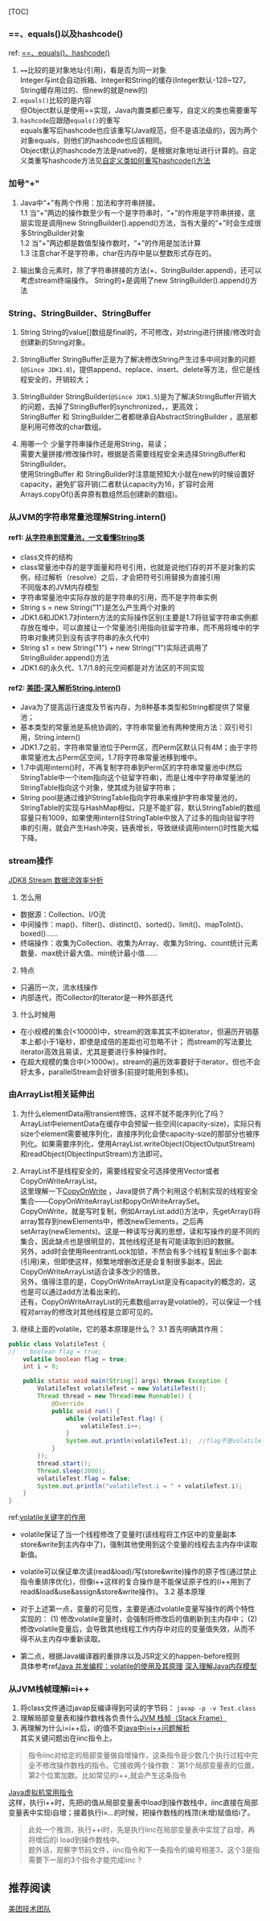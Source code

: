 [TOC] 

### ==、equals()以及hashcode()
ref: [==、equals()、hashcode()](https://www.cnblogs.com/kexianting/p/8508207.html)
1. ```==```比较的是对象地址(引用)，看是否为同一对象  
Integer与int会自动拆箱、Integer和String的缓存(Integer默认-128~127，String缓存用过的、但new的就是new的)
2. ```equals()```比较的是内容  
但Object默认是使用==实现，Java内置类都已重写，自定义的类也需要重写
3. ```hashcode```应跟随```equals()```的重写   
equals重写后hashcode也应该重写(Java规范，但不是语法级的)，因为两个对象equals，则他们的hashcode也应该相同。  
Object默认的hashcode方法是native的，是根据对象地址进行计算的。自定义类重写hashcode方法见[自定义类如何重写hashcode()方法](https://www.cnblogs.com/stitchZsx/p/9558843.html)


### 加号"+"
1. Java中“+”有两个作用：加法和字符串拼接。  
1.1 当“+”两边的操作数至少有一个是字符串时，“+”的作用是字符串拼接，底层实现是调用new StringBuilder().append()方法，当有大量的“+”时会生成很多StringBuilder对象    
1.2 当“+”两边都是数值型操作数时，“+”的作用是加法计算  
1.3 注意char不是字符串，char在内存中是以整数形式存在的。 

2. 输出集合元素时，除了字符串拼接的方法(+、StringBuilder.append)，还可以考虑stream终端操作。
String的+是调用了new StringBuilder().append()方法


### String、StringBuilder、StringBuffer  
1. String
String的value[]数组是final的，不可修改，对string进行拼接/修改时会创建新的String对象。  

2. StringBuffer
StringBuffer正是为了解决修改String产生过多中间对象的问题(```@Since JDK1.0```)，提供append、replace、insert、delete等方法，但它是线程安全的，开销较大；  

3. StringBuilder
StringBuilder(```@Since JDK1.5```)是为了解决StringBuffer开销大的问题，去掉了StringBuffer的synchronized，，更高效；  
StringBuffer 和 StringBuilder二者都继承自AbstractStringBuilder ，底层都是利用可修改的char数组。  

4. 用哪一个
少量字符串操作还是用String，易读；  
需要大量拼接/修改操作时，根据是否需要线程安全来选择StringBuffer和StringBuilder。  
使用StringBuffer 和 StringBuilder时注意能预知大小就在new的时候设置好capacity，避免扩容开销(二者默认capacity为16，扩容时会用Arrays.copyOf()丢弃原有数组然后创建新的数组)。


### 从JVM的字符串常量池理解String.intern()
#### ref1: [从字符串到常量池，一文看懂String类](https://blog.csdn.net/qq_41907991/article/details/106799400)   
- class文件的结构  
- class常量池中存的是字面量和符号引用，也就是说他们存的并不是对象的实例，经过解析（resolve）之后，才会把符号引用替换为直接引用  
不同版本的JVM内存模型  
- 字符串常量池中实际存放的是字符串的引用，而不是字符串实例  
- String s = new String("1")是怎么产生两个对象的  
- JDK1.6和JDK1.7对intern方法的实际操作区别(主要是1.7将驻留字符串实例都存放在堆中，可以直接让一个常量池引用指向驻留字符串，而不用将堆中的字符串对象拷贝到没有该字符串的永久代中)   
- String s1 = new String("1") + new String("1")实际还调用了StringBuilder.append()方法  
- JDK1.6的永久代、1.7/1.8的元空间都是对方法区的不同实现  

#### ref2: [美团-深入解析String.intern()](https://tech.meituan.com/2014/03/06/in-depth-understanding-string-intern.html)   
- Java为了提高运行速度及节省内存，为8种基本类型和String都提供了常量池；
- 基本类型的常量池是系统协调的，字符串常量池有两种使用方法：双引号引用，String.intern()
- JDK1.7之前，字符串常量池位于Perm区，而Perm区默认只有4M；由于字符串常量池太占Perm区空间，1.7将字符串常量池移到堆中。
- 1.7中调用intern()时，不再复制字符串到Perm区的字符串常量池中(然后StringTable中一个item指向这个驻留字符串)，而是让堆中字符串常量池的StringTable指向这个对象，使其成为驻留字符串；
- String pool是通过维护StringTable指向字符串来维护字符串常量池的，StringTable的实现与HashMap相似，只是不能扩容，默认StringTable的数组容量只有1009，如果使用intern往StringTable中放入了过多的指向驻留字符串的引用，就会产生Hash冲突，链表增长，导致继续调用intern()时性能大幅下降。



### stream操作
[JDK8 Stream 数据流效率分析](https://blog.csdn.net/Al_assad/article/details/82356606)	  
1. 怎么用
- 数据源：Collection、I/O流
- 中间操作：map()、filter()、distinct()、sorted()、limit()、mapToInt()、boxed()……
- 终端操作：收集为Collection、收集为Array、收集为String、count统计元素数量、max统计最大值、min统计最小值……

2. 特点
- 只遍历一次，流水线操作
- 内部迭代，而Collector的Iterator是一种外部迭代

3. 什么时候用
- 在小规模的集合(<10000)中，stream的效率其实不如iterator，但遍历开销基本上都小于1毫秒，即使是成倍的差距也可忽略不计；
而stream的写法要比iterator高效且易读，尤其是要进行多种操作时。
- 在超大规模的集合中(>1000w)，stream的遍历效率要好于iterator，但也不会好太多，parallelStream会好很多(前提时能用到多核)。


### 由ArrayList相关延伸出
1. 为什么elementData用transient修饰，这样不就不能序列化了吗？  
ArrayList中elementData在缓存中会预留一些空间(capacity-size)，实际只有size个element需要被序列化，直接序列化会使capacity-size的那部分也被序列化。如果需要序列化，使用ArrayList.writeObject(ObjectOutputStream)和readObject(ObjectInputStream)方法即可。

2. ArrayList不是线程安全的，需要线程安全可选择使用Vector或者CopyOnWriteArrayList。  
这里理解一下[CopyOnWrite](http://ifeve.com/java-copy-on-write/) ，Java提供了两个利用这个机制实现的线程安全集合——CopyOnWriteArrayList和opyOnWriteArraySet。  
CopyOnWrite，就是写时复制，例如ArrayList.add()方法中，先getArray()将array暂存到newElements中，修改newElements，之后再setArray(newElements)。这是一种读写分离的思想，读和写操作的是不同的集合，因此缺点也是很明显的，其他线程还是有可能读取到旧的数据。  
另外，add时会使用ReentrantLock加锁，不然会有多个线程复制出多个副本(引用)来，但即使这样，频繁地增删改还是会复制很多副本，因此CopyOnWriteArrayList适合读多改少的情景。   
另外，值得注意的是，CopyOnWriteArrayList是没有capacity的概念的，这也是可以通过add方法看出来的。  
还有，CopyOnWriteArrayList的元素数组array是volatile的，可以保证一个线程对array的修改对其他线程是立即可见的。

3. 继续上面的volatile，它的基本原理是什么？
3.1 首先明确其作用：
```java
public class VolatileTest {
//    boolean flag = true;
    volatile boolean flag = true;
    int i = 0;

    public static void main(String[] args) throws Exception {
        VolatileTest volatileTest = new VolatileTest();
        Thread thread = new Thread(new Runnable() {
            @Override
            public void run() {
                while (volatileTest.flag) {
                    volatileTest.i++;
                }
                System.out.println(volatileTest.i);  //flag不是volatile的话，不会执行到这一步的
            }
        });
        thread.start();
        Thread.sleep(2000);
        volatileTest.flag = false;
        System.out.println("volatileTest.i = " + volatileTest.i);
    }
}
```
ref:[volatile关键字的作用](https://www.cnblogs.com/xd502djj/p/9873067.html)
- volatile保证了当一个线程修改了变量时(该线程将工作区中的变量副本store&write到主内存中了)，强制其他使用到这个变量的线程去主内存中读取新值。
- volatile可以保证单次读(read&load)/写(store&write)操作的原子性(通过禁止指令重排序优化)，但像i++这样的复合操作是不能保证原子性的(i++用到了read&load&use&assign&store&write操作)。
3.2 基本原理
- 对于上述第一点，变量的可见性，主要是通过volatile变量写操作的两个特性实现的：
(1) 修改volatile变量时，会强制将修改后的值刷新到主内存中；
(2) 修改volatile变量后，会导致其他线程工作内存中对应的变量值失效，从而不得不从主内存中重新读取。

- 第二点，根据Java编译器的重排序以及JSR定义的happen-before规则  
具体参考ref[Java 并发编程：volatile的使用及其原理](https://www.cnblogs.com/paddix/p/5428507.html)
[深入理解Java内存模型](https://www.jianshu.com/p/15106e9c4bf3)



### 从JVM栈帧理解i=i++
1. 将class文件通过javap反编译得到可读的字节码：
```javap -p -v Test.class```  
2. 理解局部变量表和操作数栈各负责什么[JVM 栈帧（Stack Frame）](https://www.cnblogs.com/jhxxb/p/11001238.html)
3. 再理解为什么i=i++后，i的值不变[java中i=i++问题解析](https://zhuanlan.zhihu.com/p/40645506)  
其实关键问题出在iinc指令上。
> 指令iinc对给定的局部变量做自增操作，这条指令是少数几个执行过程中完全不修改操作数栈的指令。它接收两个操作数：
第1个局部变量表的位置，第2个位累加数。比如常见的i++,就会产生这条指令  

[Java虚拟机常用指令](https://blog.csdn.net/qq_33301113/article/details/73717855)  
这样，执行i++时，先把i的值从局部变量表中load到操作数栈中，iinc直接在局部变量表中实现i自增；接着执行i=…的时候，把操作数栈的栈顶(未增)赋值给i了。
> 此处一个推测，执行++i时，先是执行iinc在局部变量表中实现了自增，再将增后的i load到操作数栈中。  
> 题外话，观察字节码文件，iinc指令和下一条指令的编号相差3，这个3是指需要下一层的3个指令才能完成iinc？



## 推荐阅读
[美团技术团队](https://tech.meituan.com/tags/java.html)
